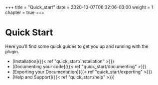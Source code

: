 +++
title = "Quick_start"
date = 2020-10-07T06:32:06-03:00
weight = 1
chapter = true
+++

# Quick Start

Here you'll find some quick guides to get you up and running with the plugin.

- [Installation]({{< ref "quick_start/installation" >}})  
- [Documenting your code]({{< ref "quick_start/documenting" >}})  
- [Exporting your Documentation]({{< ref "quick_start/exporting" >}})  
- [Help and Support]({{< ref "quick_start/help" >}})  